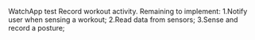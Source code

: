 WatchApp test
Record workout activity.
Remaining to implement: 1.Notify user when sensing a workout; 2.Read data from sensors; 3.Sense and record a posture;
